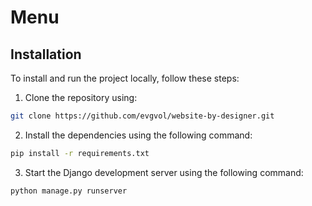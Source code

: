 # Menu

## Installation

To install and run the project locally, follow these steps:

1. Clone the repository using:
```bash
git clone https://github.com/evgvol/website-by-designer.git
```

2. Install the dependencies using the following command:
```bash
pip install -r requirements.txt
```

3. Start the Django development server using the following command:
```bash
python manage.py runserver
```